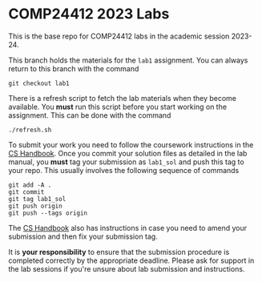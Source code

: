 # COMP24412 2023 Labs

This is the base repo for COMP24412 labs in the academic session 2023-24.

This branch holds the materials for the `lab1` assignment.
You can always return to this branch with the command
```
git checkout lab1
```

There is a refresh script to fetch the lab materials when they become available.
You **must** run this script before you start working on the assignment.
This can be done with the command
```
./refresh.sh
```

To submit your work you need to follow the coursework instructions in the
[CS Handbook](https://wiki.cs.manchester.ac.uk/index.php/UGHandbook22:Coursework#Developing_and_submitting_with_Gitlab).
Once you commit your solution files as detailed in the lab manual,
you **must** tag your submission as `lab1_sol` and push this tag to your repo.
This usually involves the following sequence of commands
```
git add -A .
git commit
git tag lab1_sol
git push origin
git push --tags origin
```

The [CS Handbook](https://wiki.cs.manchester.ac.uk/index.php/UGHandbook22:Coursework#Correcting_an_Incorrect_Tag)
also has instructions in case you need to amend your submission and then fix your submission tag.

It is **your responsibility** to ensure that the submission procedure is completed correctly by the appropriate deadline.
Please ask for support in the lab sessions if you're unsure about lab submission and instructions.

[modeline]: # ( vim:set spell spl=en: )
